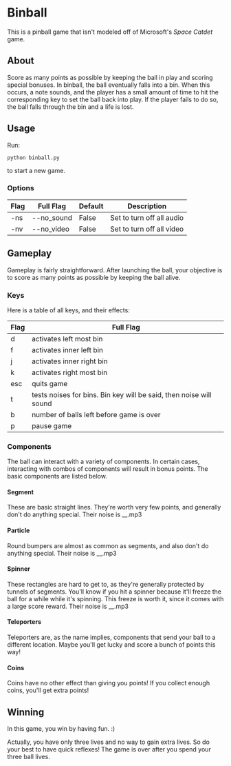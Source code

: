 # Binball

This is a pinball game that isn't modeled off of Microsoft's *Space Catdet* game. 

## About

Score as many points as possible by keeping the ball in play and scoring special bonuses. In binball, the ball eventually falls into a bin. When this occurs, a note sounds, and the player has a small amount of time to hit the corresponding key to set the ball back into play. If the player fails to do so, the ball falls through the bin and a life is lost. 

## Usage

Run:

```
python binball.py
```

to start a new game.

### Options

Flag | Full Flag | Default | Description
--- | --- | --- | ---
-ns | --no_sound | False | Set to turn off all audio
-nv | --no_video | False | Set to turn off all video

## Gameplay

Gameplay is fairly straightforward. After launching the ball, your objective is to score as many points as possible by keeping the ball alive. 

### Keys

Here is a table of all keys, and their effects:

Flag | Full Flag |
--- | --- |
d | activates left most bin
f | activates inner left bin
j | activates inner right bin
k | activates right most bin
esc | quits game
t | tests noises for bins. Bin key will be said, then noise will sound
b | number of balls left before game is over
p | pause game

### Components

The ball can interact with a variety of components. In certain cases, interacting with combos of components will result in bonus points. The basic components are listed below.

#### Segment

These are basic straight lines. They're worth very few points, and generally don't do anything special. Their noise is __.mp3

#### Particle

Round bumpers are almost as common as segments, and also don't do anything special. Their noise is __.mp3

#### Spinner

These rectangles are hard to get to, as they're generally protected by tunnels of segments. You'll know if you hit a spinner because it'll freeze the ball for a while while it's spinning. This freeze is worth it, since it comes with a large score reward. Their noise is __.mp3

#### Teleporters

Teleporters are, as the name implies, components that send your ball to a different location. Maybe you'll get lucky and score a bunch of points this way!

#### Coins

Coins have no other effect than giving you points! If you collect enough coins, you'll get extra points!

## Winning

In this game, you win by having fun. :)

Actually, you have only three lives and no way to gain extra lives. So do your best to have quick reflexes! The game is over after you spend your three ball lives.